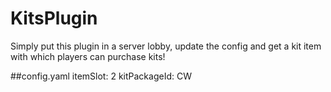 # KitsPlugin
Simply put this plugin in a server lobby, update the config and get a kit item with which players can purchase kits!

##config.yaml
itemSlot: 2
kitPackageId: CW